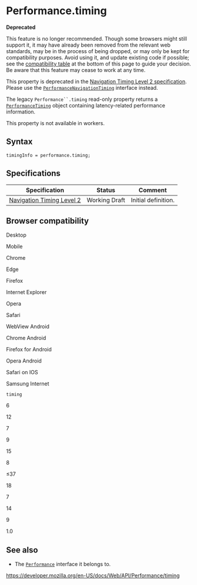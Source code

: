 Performance.timing
==================

**Deprecated**

This feature is no longer recommended. Though some browsers might still support it, it may have already been removed from the relevant web standards, may be in the process of being dropped, or may only be kept for compatibility purposes. Avoid using it, and update existing code if possible; see the [compatibility table](#browser_compatibility) at the bottom of this page to guide your decision. Be aware that this feature may cease to work at any time.

This property is deprecated in the [Navigation Timing Level 2 specification](https://w3c.github.io/navigation-timing/#obsolete). Please use the [`PerformanceNavigationTiming`](../performancenavigationtiming) interface instead.

The legacy `Performance``.timing` read-only property returns a [`PerformanceTiming`](../performancetiming) object containing latency-related performance information.

This property is not available in workers.

Syntax
------

    timingInfo = performance.timing;

Specifications
--------------

<table><thead><tr class="header"><th>Specification</th><th>Status</th><th>Comment</th></tr></thead><tbody><tr class="odd"><td><a href="https://w3c.github.io/navigation-timing/#obsolete">Navigation Timing Level 2</a></td><td><span class="spec-wd">Working Draft</span></td><td>Initial definition.</td></tr></tbody></table>

Browser compatibility
---------------------

Desktop

Mobile

Chrome

Edge

Firefox

Internet Explorer

Opera

Safari

WebView Android

Chrome Android

Firefox for Android

Opera Android

Safari on IOS

Samsung Internet

`timing`

6

12

7

9

15

8

≤37

18

7

14

9

1.0

See also
--------

-   The [`Performance`](../performance) interface it belongs to.

<a href="https://developer.mozilla.org/en-US/docs/Web/API/Performance/timing" class="_attribution-link">https://developer.mozilla.org/en-US/docs/Web/API/Performance/timing</a>
